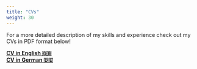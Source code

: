 ```yaml
---
title: "CVs"
weight: 30
---
```


For a more detailed description of my skills and experience check out my CVs in PDF format below!
<html>
<div>
<b>
<a href="home/cloudmend_cv_en.pdf">
CV in English 🇬🇧
</a>
</div>
<div>
<a href="home/cloudmend_cv_de.pdf">
CV in German 🇩🇪
</a>
</b>
</div>
</html>